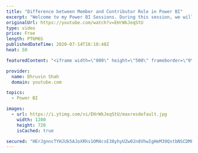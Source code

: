 ```yaml
---
title: "Difference between Member and Contributor Role in Power BI"
excerpt: "Welcome to my Power BI Sessions. During this session, we will be talking about the differences between two confusing roles in Power BI – Contributor and Member.  We always think, which one has greater access? Member or Contributor? You will get the answer of your question about this video. With this,"
originalUrl: https://youtube.com/watch?v=EHrWkJeqStU
type: video
price: Free
length: PT6M6S
publishedDateTime: 2020-07-14T16:18:48Z
heat: 50

featuredContent: "<iframe width=\"800\" height=\"500\" frameborder=\"0\" src=\"https://www.youtube.com/embed/EHrWkJeqStU\" allow=\"accelerometer; autoplay; encrypted-media; gyroscope; picture-in-picture\" allowfullscreen></iframe>"

provider:
  name: Dhruvin Shah
  domain: youtube.com

topics:
  - Power BI

images:
  - url: https://i.ytimg.com/vi/EHrWkJeqStU/maxresdefault.jpg
    width: 1280
    height: 720
    isCached: true

secured: "HErJgnncTYHJUk5AJoXRhs1OM4csE38yhyUZw02n8VhwIgHeM39QstbNSCDMFy88H3ni1LBI5w3YVImN3gxRNGjhXM2aORsb3V/851u6jJnlZsdG9ydLG3Vj5PfAu+e9sEzhBPtT8hO99GG/E/DTKxdAxejTv42LxKjvLNe+uGW7yWmoHHSUoDvPOJVBfJRiB3wIMyxTIUPHsagXP9QtlzhautXo687ZypwgWoDUCyrv+uhvIrZ5328MX47zGWmHwimodkl2YBhWloxxnW5Y9FIvOxa7PI8J7IPkjnHrIzMf4/UxsUgPhow+8c52UypauiHFd14csn/wXLH6X9ifHc1Gxrk1P2vAoUqR6C34WSBa68TR1Lvt5KjAao5tGhHH/Ns25VSDSd7p8yWTi/g4wRgNXsrO+wFFi/1rxm1n4Kw=;IQdi+W830xT3/JSZIrLn/A=="
---
```


